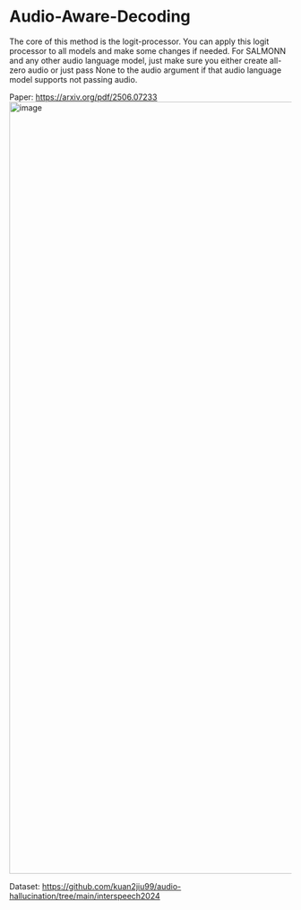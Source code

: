 # Audio-Aware-Decoding

The core of this method is the logit-processor. You can apply this logit processor to all models and make some changes if needed. For SALMONN and any other audio language model, just make sure you either create all-zero audio or just pass None to the audio argument if that audio language model supports not passing audio.

Paper: https://arxiv.org/pdf/2506.07233
<img width="1860" height="1375" alt="image" src="https://github.com/user-attachments/assets/f7051865-8bba-4957-842e-32ea87e7d84c" />

Dataset: https://github.com/kuan2jiu99/audio-hallucination/tree/main/interspeech2024
